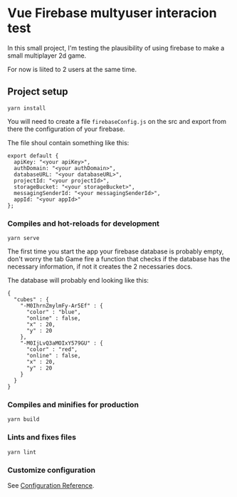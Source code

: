 # Vue Firebase multyuser interacion test

In this small project, I'm testing the plausibility of using firebase to make a small multiplayer 2d game.

For now is liited to 2 users at the same time.

## Project setup

```
yarn install
```

You will need to create a file `firebaseConfig.js` on the src and export from there the configuration of your firebase.

The file shoul contain something like this:

```
export default {
  apiKey: "<your apiKey>",
  authDomain: "<your authDomain>",
  databaseURL: "<your databaseURL>",
  projectId: "<your projectId>",
  storageBucket: "<your storageBucket>",
  messagingSenderId: "<your messagingSenderId>",
  appId: "<your appId>"
};
```

### Compiles and hot-reloads for development

```
yarn serve
```

The first time you start the app your firebase database is probably empty, don't worry the tab Game fire a function that checks if the database has the necessary information, if not it creates the 2 necessaries docs.

The database will probably end looking like this:

```
{
  "cubes" : {
    "-M0IhrnZmylmFy-Ar5Ef" : {
      "color" : "blue",
      "online" : false,
      "x" : 20,
      "y" : 20
    },
    "-M0IjLvQ3aMOIxY579GU" : {
      "color" : "red",
      "online" : false,
      "x" : 20,
      "y" : 20
    }
  }
}
```

### Compiles and minifies for production

```
yarn build
```

### Lints and fixes files

```
yarn lint
```

### Customize configuration

See [Configuration Reference](https://cli.vuejs.org/config/).

